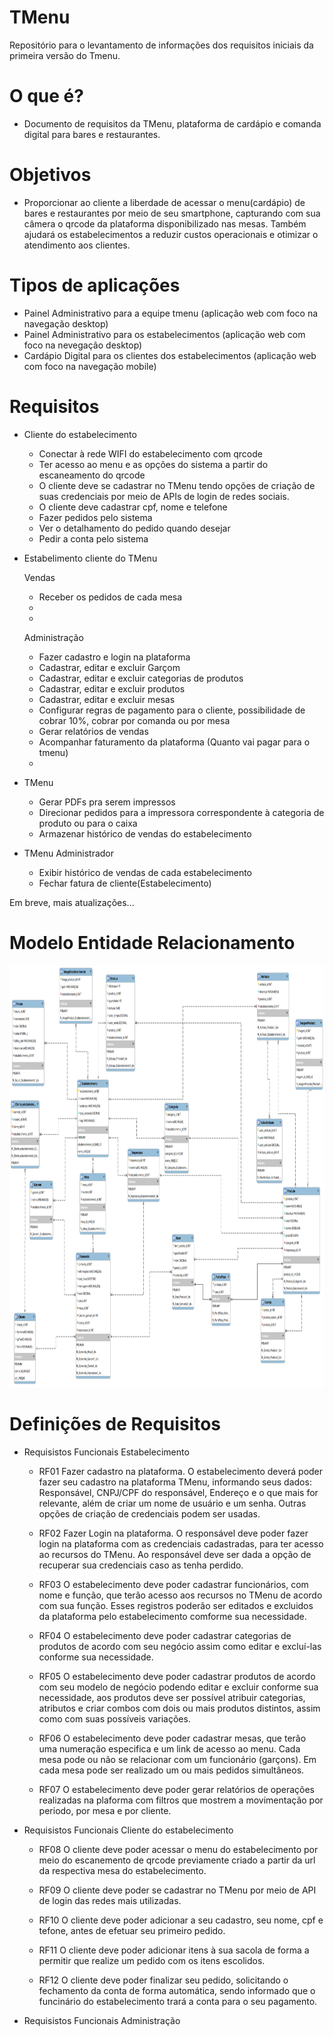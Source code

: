 # TMenu
Repositório para o levantamento de informações dos requisitos iniciais da primeira versão do Tmenu.

# O que é?
 - Documento de requisitos da TMenu, plataforma de cardápio e comanda digital para bares e restaurantes.

# Objetivos
- Proporcionar ao cliente a liberdade de acessar o menu(cardápio) de bares e restaurantes por meio de seu smartphone, capturando com sua câmera o qrcode da plataforma disponibilizado nas mesas. Também ajudará os estabelecimentos a reduzir custos operacionais e otimizar o atendimento aos clientes. 

# Tipos de aplicações
- Painel Administrativo para a equipe tmenu (aplicação web com foco na navegação desktop)
- Painel Administrativo para os estabelecimentos (aplicação web com foco na nevegação desktop)
- Cardápio Digital para os clientes dos estabelecimentos (aplicação web com foco na navegação mobile)

# Requisitos
 - Cliente do estabelecimento
    - Conectar à rede WIFI do estabelecimento com qrcode
    - Ter acesso ao menu e as opções do sistema a partir do escaneamento do qrcode
    - O cliente deve se cadastrar no TMenu tendo opções de criação de suas credenciais por meio de APIs de login de redes sociais.
    - O cliente deve cadastrar cpf, nome e telefone
    - Fazer pedidos pelo sistema
    - Ver o detalhamento do pedido quando desejar
    - Pedir a conta pelo sistema

 - Estabelimento cliente do TMenu

    Vendas
    - Receber os pedidos de cada mesa
    - 
    - 

    Administração
    - Fazer cadastro e login na plataforma
    - Cadastrar, editar e excluir Garçom
    - Cadastrar, editar e excluir  categorias de produtos
    - Cadastrar, editar e excluir  produtos
    - Cadastrar, editar e excluir mesas
    - Configurar regras de pagamento para o cliente, possibilidade de cobrar 10%, cobrar por comanda ou por mesa
    - Gerar relatórios de vendas
    - Acompanhar faturamento da plataforma (Quanto vai pagar para o tmenu)
    - 

- TMenu
    - Gerar PDFs pra serem impressos
    - Direcionar pedidos para a impressora correspondente à categoria de produto ou para o caixa
    - Armazenar histórico de vendas do estabelecimento

- TMenu Administrador
    - Exibir histórico de vendas de cada estabelecimento
    - Fechar fatura de cliente(Estabelecimento)

Em breve, mais atualizações...



# Modelo Entidade Relacionamento

<img src="model.png" alt="" width=1024 height=675>

# Definições de Requisitos

- Requisistos Funcionais Estabelecimento
    
    - RF01 Fazer cadastro na plataforma.
    O estabelecimento deverá poder fazer seu cadastro na plataforma TMenu, informando seus dados:
    Responsável, CNPJ/CPF do responsável, Endereço e o que mais for relevante, além de criar um nome de usuário e um senha. Outras opções de criação de credenciais podem ser usadas.
    
    - RF02 Fazer Login na plataforma.
    O responsável deve poder fazer login na plataforma com as credenciais cadastradas, para ter acesso ao recursos do TMenu. Ao responsável deve ser dada a opção de recuperar sua credenciais caso as tenha perdido.
    
    - RF03 O estabelecimento deve poder cadastrar funcionários, com nome e função, que terão acesso aos recursos no TMenu de acordo com sua função. Esses registros poderão ser editados e excluidos da plataforma pelo estabelecimento comforme sua necessidade.
    
    - RF04 O estabelecimento deve poder cadastrar categorias de produtos de acordo com seu negócio assim como editar e excluí-las conforme sua necessidade.
    
    - RF05 O estabelecimento deve poder cadastrar produtos de acordo com seu modelo de negócio podendo editar e excluir conforme sua necessidade, aos produtos deve ser possível atribuir categorias, atributos e criar combos com dois ou mais produtos distintos, assim como com suas possíveis variações.
    
    - RF06 O estabelecimento deve poder cadastrar mesas, que terão uma numeração especifica e um link de acesso ao menu. Cada mesa pode ou não se relacionar com um funcionário (garçons). Em cada mesa pode ser realizado um ou mais pedidos simultâneos. 

    - RF07 O estabelecimento deve poder gerar relatórios de operações realizadas na plaforma com filtros que mostrem a movimentação por periodo, por mesa e por cliente.
    

- Requisistos Funcionais Cliente do estabelecimento

    - RF08 O cliente deve poder acessar o menu do estabelecimento por meio do escanemento de qrcode previamente criado a partir da url da respectiva mesa do estabelecimento.

    - RF09 O cliente deve poder se cadastrar no TMenu por meio de API de login das redes mais utilizadas.

    - RF10 O cliente deve poder adicionar a seu cadastro, seu nome, cpf e tefone, antes de efetuar seu primeiro pedido.
    
    - RF11 O cliente deve poder adicionar itens à sua sacola de forma a permitir que realize um pedido com os itens escolidos.

    - RF12 O cliente deve poder finalizar seu pedido, solicitando o fechamento da conta de forma automática, sendo informado que o funcinário do estabelecimento trará a conta para o seu pagamento.


- Requisistos Funcionais Administração

   

